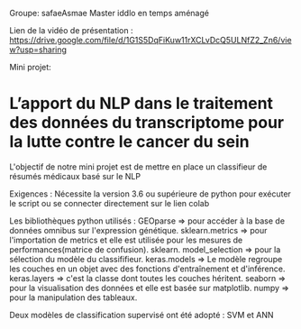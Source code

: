 Groupe: safaeAsmae
Master iddlo en temps aménagé

Lien de la vidéo de présentation : https://drive.google.com/file/d/1G1S5DqFiKuw11rXCLvDcQ5ULNfZ2_Zn6/view?usp=sharing

Mini projet:

# L’apport du NLP dans le traitement des données du transcriptome pour la lutte contre le cancer du sein 

L'objectif de notre mini projet est de mettre en place un classifieur de résumés médicaux basé sur le NLP

Exigences : Nécessite la version 3.6 ou supérieure de python pour exécuter le script ou se connecter directement sur le lien colab

Les bibliothèques python utilisés :
GEOparse => pour accéder à la base de données omnibus sur l'expression génétique.
sklearn.metrics => pour l'importation de metrics et elle est utilisée pour les mesures de performances(matrice de confusion).
sklearn. model_selection => pour la sélection du modèle du classififieur.
keras.models => Le modèle regroupe les couches en un objet avec des fonctions d'entraînement et d'inférence.
keras.layers => c'est la classe dont toutes les couches héritent.
seaborn => pour la visualisation des données et elle est basée sur matplotlib. 
numpy => pour la manipulation des tableaux.

Deux modèles de classification supervisé ont été adopté : SVM et ANN



